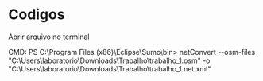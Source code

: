 # Codigos

Abrir arquivo no terminal

CMD:
PS C:\Program Files (x86)\Eclipse\Sumo\bin> netConvert 
--osm-files "C:\Users\laboratorio\Downloads\Trabalho\trabalho_1.osm" -o "C:\Users\laboratorio\Downloads\Trabalho\trabalho_1.net.xml"
